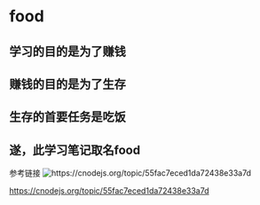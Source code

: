 # food

## 学习的目的是为了赚钱
## 赚钱的目的是为了生存
## 生存的首要任务是吃饭
## 遂，此学习笔记取名food

参考链接
![](参考链接 "https://cnodejs.org/topic/55fac7eced1da72438e33a7d")

https://cnodejs.org/topic/55fac7eced1da72438e33a7d